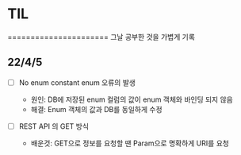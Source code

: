 # TIL
======================
그날 공부한 것을 가볍게 기록


22/4/5
------

- [ ] No enum constant enum 오류의 발생
   - 원인: DB에 저장된 enum 컬럼의 값이 enum 객체와 바인딩 되지 않음
   - 해결: Enum 객체의 값과 DB를 동일하게 수정

- [ ] REST API 의 GET 방식
   - 배운것: GET으로 정보를 요청할 땐 Param으로 명확하게 URI를 요청
